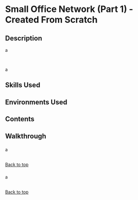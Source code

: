 <h1>Small Office Network (Part 1) - Created From Scratch</h1>

<h2>Description</h2>
a

<br />
<br />
<p align="center">
<img src=""/>

a

<h2>Skills Used</h2>

<h2>Environments Used</h2>

<h2>Contents</h2>

<h2>Walkthrough</h2>

<h3></h3>
a
<br />
<br />
<img src=""/>

[Back to top](#small-office-network-part-1---created-from-scratch)
  
<h3></h3>
a
<br />
<br />
<img src=""/>

[Back to top](#small-office-network-part-1---created-from-scratch)
